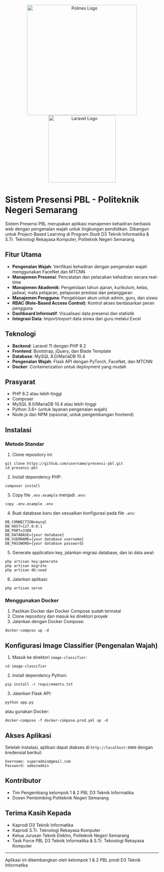 
<p align="center">
<a href="https://laravel.com"  target="_blank"><img  src="https://ik.polines.ac.id/wp-content/uploads/2023/11/logo-web.png"  width="360"  alt="Polines Logo"></a> 
<a  href="https://laravel.com"  target="_blank"><img  src="https://ik.polines.ac.id/wp-content/uploads/2024/02/laravel-logo.jpg"  width="220"  alt="Laravel Logo"></a>
</p>  

# Sistem Presensi PBL - Politeknik Negeri Semarang

Sistem Presensi PBL merupakan aplikasi manajemen kehadiran berbasis web dengan pengenalan wajah untuk lingkungan pendidikan. Dibangun untuk Project-Based Learning di Program Studi D3 Teknik Informatika & S.Tr. Teknologi Rekayasa Komputer, Politeknik Negeri Semarang.

## Fitur Utama

- **Pengenalan Wajah**: Verifikasi kehadiran dengan pengenalan wajah menggunakan FaceNet dan MTCNN
- **Manajemen Presensi**: Pencatatan dan pelacakan kehadiran secara real-time
- **Manajemen Akademik**: Pengelolaan tahun ajaran, kurikulum, kelas, jadwal, mata pelajaran, pelaporan prestasi dan pelanggaran
- **Manajemen Pengguna**: Pengelolaan akun untuk admin, guru, dan siswa
- **RBAC (Role-Based Access Control)**: Kontrol akses berdasarkan peran pengguna
- **Dashboard Informatif**: Visualisasi data presensi dan statistik
- **Integrasi Data**: Import/export data siswa dan guru melalui Excel

## Teknologi

- **Backend**: Laravel 11 dengan PHP 8.2
- **Frontend**: Bootstrap, jQuery, dan Blade Template
- **Database**: MySQL 8.0/MariaDB 10.4
- **Pengenalan Wajah**: Flask API dengan PyTorch, FaceNet, dan MTCNN
- **Docker**: Containerization untuk deployment yang mudah

## Prasyarat

- PHP 8.2 atau lebih tinggi
- Composer
- MySQL 8.0/MariaDB 10.4 atau lebih tinggi
- Python 3.8+ (untuk layanan pengenalan wajah)
- Node.js dan NPM (opsional, untuk pengembangan frontend)

## Instalasi

### Metode Standar

1. Clone repository ini:
```
git clone https://github.com/username/presensi-pbl.git
cd presensi-pbl
```

2. Install dependency PHP:
```
composer install
```

3. Copy file `.env.example` menjadi `.env`:
```
copy .env.example .env
```

4. Buat database baru dan sesuaikan konfigurasi pada file `.env`:
```
DB_CONNECTION=mysql
DB_HOST=127.0.0.1
DB_PORT=3306
DB_DATABASE={your database}
DB_USERNAME={your database username}
DB_PASSWORD={your database password}
```

5. Generate application key, jalankan migrasi database, dan isi data awal:
```
php artisan key:generate
php artisan migrate
php artisan db:seed
```

6. Jalankan aplikasi:
```
php artisan serve
```

### Menggunakan Docker

1. Pastikan Docker dan Docker Compose sudah terinstal
2. Clone repository dan masuk ke direktori proyek
3. Jalankan dengan Docker Compose:
```
docker-compose up -d
```

## Konfigurasi Image Classifier (Pengenalan Wajah)

1. Masuk ke direktori `image-classifier`:
```
cd image-classifier
```

2. Install dependency Python:
```
pip install -r requirements.txt
```

3. Jalankan Flask API:
```
python app.py
```
atau gunakan Docker:
```
docker-compose -f docker-compose.prod.yml up -d
```

## Akses Aplikasi

Setelah instalasi, aplikasi dapat diakses di `http://localhost:8000` dengan kredensial berikut:
```
Username: superadmin@gmail.com
Password: adminadmin
```

## Kontributor

- Tim Pengembang kelompok 1 & 2 PBL D3 Teknik Informatika
- Dosen Pembimbing Politeknik Negeri Semarang

## Terima Kasih Kepada

- Kaprodi D3 Teknik Informatika
- Kaprodi S.Tr. Teknologi Rekayasa Komputer
- Ketua Jurusan Teknik Elektro, Politeknik Negeri Semarang
- Task Force PBL D3 Teknik Informatika & S.Tr. Teknologi Rekayasa Komputer

---

Aplikasi ini dikembangkan oleh kelompok 1 & 2 PBL prodi D3 Teknik Informatika
